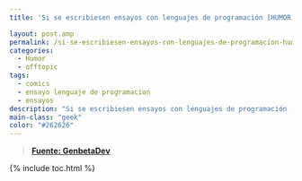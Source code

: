 ```yaml
---
title: 'Si se escribiesen ensayos con lenguajes de programación [HUMOR]'

layout: post.amp
permalink: /si-se-escribiesen-ensayos-con-lenguajes-de-programacion-humor/
categories:
  - Humor
  - offtopic
tags:
  - comics
  - ensayo lenguaje de programacion
  - ensayos
description: "Si se escribiesen ensayos con lenguajes de programación [HUMOR]"
main-class: "geek"
color: "#262626"
---
```

<figure>
<amp-img layout="responsive" src="/assets/img/2012/06/AvpFizXCAAA3RXp1.jpg" alt="" title="AvpFizXCAAA3RXp" width="650px" height="1673px" />
</figure>

> **<a href="http://www.genbetadev.com/lenguajes-y-plataformas/si-escribiesemos-ensayos-con-lenguajes-de-programacion" target="_blank">Fuente: GenbetaDev</a>**

{% include toc.html %}
